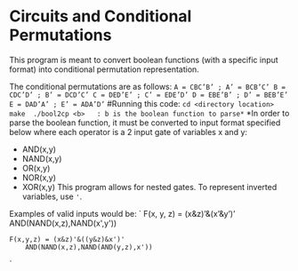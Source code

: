 # Circuits and Conditional Permutations
This program is meant to convert boolean functions (with a specific input format) into conditional permutation representation. 

The conditional permutations are as follows:
`
	A = CBC’B’ ; A’ = BCB’C’
	B = CDC’D’ ; B’ = DCD’C’
	C = DED’E’ ; C’ = EDE’D’
	D = EBE’B’ ; D’ = BEB’E’
	E = DAD’A’ ; E’ = ADA’D’
`
#Running this code:
`
	cd <directory location>
	make 
	./bool2cp <b>	: b is the boolean function to parse*
`
*In  order to parse the boolean function, it must be converted to input format specified below where each operator is a 2 input gate of variables x and y:
* AND(x,y)
* NAND(x,y)
* OR(x,y)
* NOR(x,y)
* XOR(x,y)
This program allows for nested gates. To represent inverted variables, use `'`. 

Examples of valid inputs would be:
`
	F(x, y, z) = (x&z)’&(x’&y’)’
		AND(NAND(x,z),NAND(x',y'))

	F(x,y,z) = (x&z)'&((y&z)&x')'
		AND(NAND(x,z),NAND(AND(y,z),x'))
`

